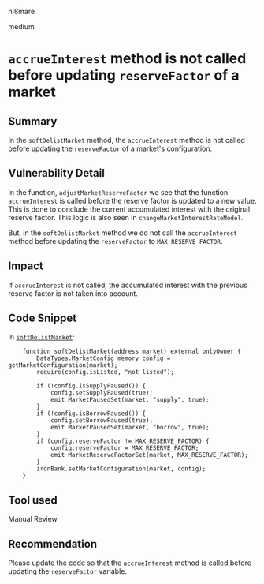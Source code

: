 ni8mare

medium

# `accrueInterest` method is not called before updating `reserveFactor` of a market

## Summary
In the `softDelistMarket` method, the `accrueInterest` method is not called before updating the `reserveFactor` of a market's configuration.

## Vulnerability Detail
In the function, `adjustMarketReserveFactor` we see that the function `accrueInterest` is called before the reserve factor is updated to a new value. This is done to conclude the current accumulated interest with the original reserve factor. This logic is also seen in `changeMarketInterestRateModel`.

But, in the `softDelistMarket` method we do not call the `accrueInterest` method before updating the `reserveFactor` to `MAX_RESERVE_FACTOR`.

## Impact
If `accrueInterest` is not called, the accumulated interest with the previous reserve factor is not taken into account.

## Code Snippet
In [`softDelistMarket`](https://github.com/sherlock-audit/2023-05-ironbank/blob/main/ib-v2/src/protocol/pool/MarketConfigurator.sol#L282): 

```solidity
    function softDelistMarket(address market) external onlyOwner {
        DataTypes.MarketConfig memory config = getMarketConfiguration(market);
        require(config.isListed, "not listed");

        if (!config.isSupplyPaused()) {
            config.setSupplyPaused(true);
            emit MarketPausedSet(market, "supply", true);
        }
        if (!config.isBorrowPaused()) {
            config.setBorrowPaused(true);
            emit MarketPausedSet(market, "borrow", true);
        }
        if (config.reserveFactor != MAX_RESERVE_FACTOR) {
            config.reserveFactor = MAX_RESERVE_FACTOR;
            emit MarketReserveFactorSet(market, MAX_RESERVE_FACTOR);
        }
        ironBank.setMarketConfiguration(market, config);
    }
```

## Tool used

Manual Review

## Recommendation
Please update the code so that the `accrueInterest` method is called before updating the `reserveFactor` variable.
